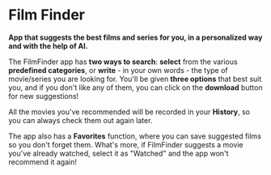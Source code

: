 # Film Finder

**App that suggests the best films and series for you, in a personalized way and with the help of AI.**


The FilmFinder app has **two ways to search**: **select** from the various **predefined categories**, or **write** - in your own words - the type of movie/series you are looking for. You'll be given **three options** that best suit you, and if you don't like any of them, you can click on the **download** button for new suggestions!

All the movies you've recommended will be recorded in your **History**, so you can always check them out again later.

The app also has a **Favorites** function, where you can save suggested films so you don't forget them. What's more, if FilmFinder suggests a movie you've already watched, select it as "Watched" and the app won't recommend it again!


